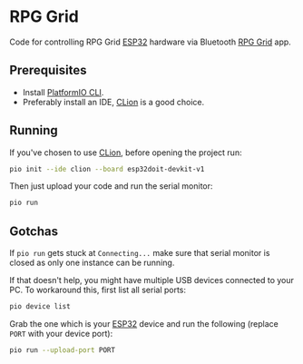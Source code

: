 # RPG Grid
Code for controlling RPG Grid [ESP32] hardware via Bluetooth [RPG Grid] app.

## Prerequisites
* Install [PlatformIO CLI].
* Preferably install an IDE, [CLion] is a good choice.

## Running
If you've chosen to use [CLion], before opening the project run:
```bash
pio init --ide clion --board esp32doit-devkit-v1
```

Then just upload your code and run the serial monitor:
```bash
pio run
```

## Gotchas
If `pio run` gets stuck at `Connecting...` make sure that serial monitor is
closed as only one instance can be running.

If that doesn't help, you might have multiple USB devices connected to your PC.
To workaround this, first list all serial ports:
```bash
pio device list
```

Grab the one which is your [ESP32] device and run the following (replace `PORT`
with your device port):
```bash
pio run --upload-port PORT
```

[PlatformIO CLI]: https://platformio.org/install/cli
[RPG Grid]: https://github.com/mta19733/rpg-grid
[ESP32]: https://www.espressif.com/en/products/hardware/esp32/overview
[CLion]: https://www.jetbrains.com/clion
